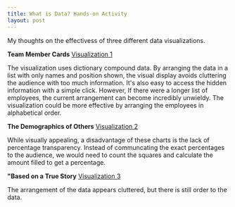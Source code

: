 ```yaml
---
title: What is Data? Hands-on Activity
layout: post
---
```

My thoughts on the effectivess of three different data visualizations.

**Team Member Cards** [Visualization 1](https://codepen.io/oncomouse/full/xxVEWzR)

The visualization uses dictionary compound data. By arranging the data in a list with only names and position shown, the visual display avoids cluttering the audience with too much information. It's also easy to access the hidden information with a simple click. However, If there were a longer list of employees, the current arrangement can become incredibly unwieldy. The visualization could be more effective by arranging the employees in alphabetical order. 

**The Demographics of Others** [Visualization 2](https://flowingdata.com/2018/01/23/the-demographics-of-others/)

While visually appealing, a disadvantage of these charts is the lack of percentage transparency. Instead of communcating the exact percentages to the audience, we would need to count the squares and calculate the amount filled to get a percentage. 

**"Based on a True Story** [Visualization 3](https://informationisbeautiful.net/visualizations/based-on-a-true-true-story/)

The arrangement of the data appears cluttered, but there is still order to the data. 
